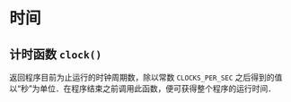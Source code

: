 # 时间

## 计时函数 `clock()`

返回程序目前为止运行的时钟周期数，除以常数 `CLOCKS_PER_SEC` 之后得到的值以“秒”为单位．在程序结束之前调用此函数，便可获得整个程序的运行时间．
